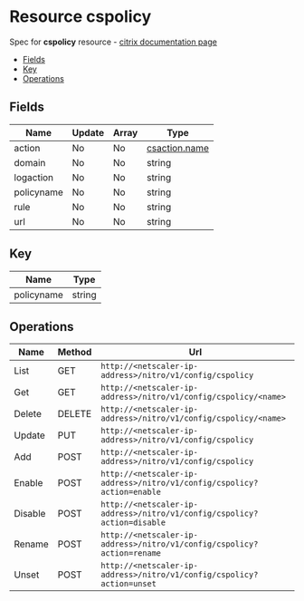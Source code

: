 # Resource cspolicy

Spec for **cspolicy** resource - [citrix documentation page](https://developer-docs.citrix.com/projects/netscaler-nitro-api/en/11.0/configuration/content-switching/cspolicy/cspolicy/)

- [Fields](#fields)
- [Key](#key)
- [Operations](#operations)

## Fields

| Name | Update | Array | Type |
|----|----|----|----|
|action|No|No|[csaction.name](/doc/resources/csaction.md)|
|domain|No|No|string|
|logaction|No|No|string|
|policyname|No|No|string|
|rule|No|No|string|
|url|No|No|string|

## Key

| Name | Type |
|----|----|
| policyname | string |

## Operations

| Name | Method | Url |
|----|----|----|
| List | GET | `http://<netscaler-ip-address>/nitro/v1/config/cspolicy` |
| Get | GET | `http://<netscaler-ip-address>/nitro/v1/config/cspolicy/<name>` |
| Delete | DELETE | `http://<netscaler-ip-address>/nitro/v1/config/cspolicy/<name>` |
| Update | PUT | `http://<netscaler-ip-address>/nitro/v1/config/cspolicy` |
| Add | POST | `http://<netscaler-ip-address>/nitro/v1/config/cspolicy` |
| Enable | POST | `http://<netscaler-ip-address>/nitro/v1/config/cspolicy?action=enable` |
| Disable | POST | `http://<netscaler-ip-address>/nitro/v1/config/cspolicy?action=disable` |
| Rename | POST | `http://<netscaler-ip-address>/nitro/v1/config/cspolicy?action=rename` |
| Unset | POST | `http://<netscaler-ip-address>/nitro/v1/config/cspolicy?action=unset` |

